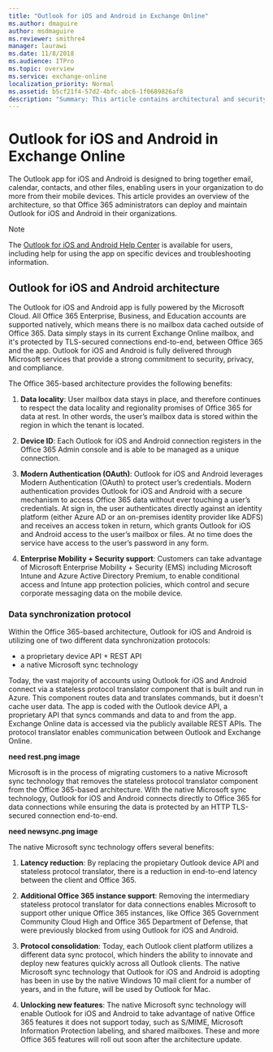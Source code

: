 ```yaml
---
title: "Outlook for iOS and Android in Exchange Online"
ms.author: dmaguire
author: msdmaguire
ms.reviewer: smithre4
manager: laurawi
ms.date: 11/8/2018
ms.audience: ITPro
ms.topic: overview
ms.service: exchange-online
localization_priority: Normal
ms.assetid: b5cf21f4-57d2-4bfc-abc6-1f0689826af8
description: "Summary: This article contains architectural and security information for administrators about Outlook for iOS and Android."
---
```


# Outlook for iOS and Android in Exchange Online

The Outlook app for iOS and Android is designed to bring together email, calendar, contacts, and other files, enabling users in your organization to do more from their mobile devices. This article provides an overview of the architecture, so that Office 365 administrators can deploy and maintain Outlook for iOS and Android in their organizations.
  
> [!NOTE]
> The [Outlook for iOS and Android Help Center](https://support.office.com/article/cd84214e-a5ac-4e95-9ea3-e07f78d0cde6) is available for users, including help for using the app on specific devices and troubleshooting information. 
  
## Outlook for iOS and Android architecture

The Outlook for iOS and Android app is fully powered by the Microsoft Cloud. All Office 365 Enterprise, Business, and Education accounts are supported natively, which means there is no mailbox data cached outside of Office 365. Data simply stays in its current Exchange Online mailbox, and it's protected by TLS-secured connections end-to-end, between Office 365 and the app. Outlook for iOS and Android is  fully delivered through Microsoft services that provide a strong commitment to security, privacy, and compliance.

The Office 365-based architecture provides the following benefits:
1. **Data locality**: User mailbox data stays in place, and therefore continues to respect the data locality and regionality promises of Office 365 for data at rest. In other words, the user’s mailbox data is stored within the region in which the tenant is located.

2. **Device ID**: Each Outlook for iOS and Android connection registers in the Office 365 Admin console and is able to be managed as a unique connection.

3. **Modern Authentication (OAuth)**: Outlook for iOS and Android leverages Modern Authentication (OAuth) to protect user’s credentials. Modern authentication provides Outlook for iOS and Android with a secure mechanism to access Office 365 data without ever touching a user’s credentials. At sign in, the user authenticates directly against an identity platform (either Azure AD or an on-premises identity provider like ADFS) and receives an access token in return, which grants Outlook for iOS and Android access to the user’s mailbox or files. At no time does the service have access to the user’s password in any form.

4. **Enterprise Mobility + Security support**: Customers can take advantage of Microsoft Enterprise Mobility + Security (EMS) including Microsoft Intune and Azure Active Directory Premium, to enable conditional access and Intune app protection policies, which control and secure corporate messaging data on the mobile device.

### Data synchronization protocol

Within the Office 365-based architecture, Outlook for iOS and Android is utilizing one of two different data synchronization protocols:
- a proprietary device API + REST API
- a native Microsoft sync technology

Today, the vast majority of accounts using Outlook for iOS and Android connect via a stateless protocol translator component that is built and run in Azure. This component routes data and translates commands, but it doesn't cache user data. The app is coded with the Outlook device API, a proprietary API that syncs commands and data to and from the app. Exchange Online data is accessed via the publicly available REST APIs. The protocol translator enables communication between Outlook and Exchange Online. 

**need rest.png image**
  
Microsoft is in the process of migrating customers to a native Microsoft sync technology that removes the stateless protocol translator component from the Office 365-based architecture. With the native Microsoft sync technology, Outlook for iOS and Android connects directly to Office 365 for data connections while ensuring the data is protected by an HTTP TLS-secured connection end-to-end. 

**need newsync.png image**

The native Microsoft sync technology offers several benefits:

1. **Latency reduction**: By replacing the propietary Outlook device API and stateless protocol translator, there is a reduction in end-to-end latency between the client and Office 365.

2. **Additional Office 365 instance support**: Removing the intermediary stateless protocol translator for data connections enables Microsoft to support other unique Office 365 instances, like Office 365 Government Community Cloud High and Office 365 Department of Defense, that were previously blocked from using Outlook for iOS and Android.

5. **Protocol consolidation**: Today, each Outlook client platform utilizes a different data sync protocol, which hinders the ability to innovate and deploy new features quickly across all Outlook clients. The native Microsoft sync technology that Outlook for iOS and Android is adopting has been in use by the native Windows 10 mail client for a number of years, and in the future, will be used by Outlook for Mac.

4. **Unlocking new features**: The native Microsoft sync technology will enable Outlook for iOS and Android to take advantage of native Office 365 features it does not support today, such as S/MIME, Microsoft Information Protection labeling, and shared mailboxes. These and more Office 365 features will roll out soon after the architecture update.
